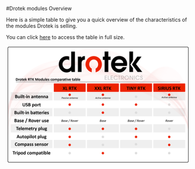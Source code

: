 #Drotek modules Overview

Here is a simple table to give you a quick overview of the characteristics of the modules Drotek is selling.

You can click [here](https://valentinipanini.gitbooks.io/doc-rtk/content/rtkmodules/images/table.png) to access the table in full size.

<p align="center">
  <img src="./images/table.png?raw=true" alt="Table overview"/>
</p>
